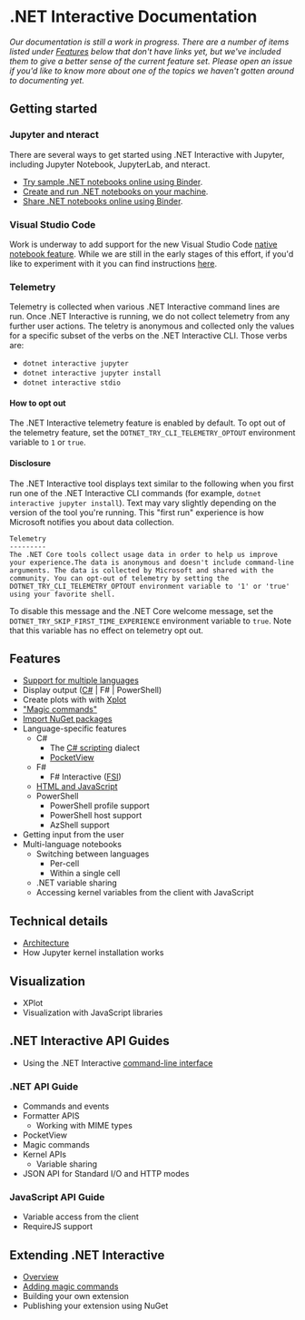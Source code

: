 # .NET Interactive Documentation 

_Our documentation is still a work in progress. There are a number of items listed under [Features](#features) below that don't have links yet, but we've included them to give a better sense of the current feature set. Please open an issue if you'd like to know more about one of the topics we haven't gotten around to documenting yet._

## Getting started 

### Jupyter and nteract

There are several ways to get started using .NET Interactive with Jupyter, including Jupyter Notebook, JupyterLab, and nteract.

* [Try sample .NET notebooks online using Binder](NotebooksOnBinder.md).
* [Create and run .NET notebooks on your machine](NotebooksLocalExperience.md).
* [Share .NET notebooks online using Binder](CreateBinder.md).

### Visual Studio Code

Work is underway to add support for the new Visual Studio Code [native notebook feature](https://code.visualstudio.com/updates/v1_45#_github-issue-notebook). While we are still in the early stages of this effort, if you'd like to experiment with it you can find instructions [here](../src/dotnet-interactive-vscode/README.md). 

### Telemetry

Telemetry is collected when various .NET Interactive command lines are run. Once .NET Interactive is running, we do not collect telemetry from any further user actions. The teletry is anonymous and collected only the values for a specific subset of the verbs on the .NET Interactive CLI. Those verbs are:

* `dotnet interactive jupyter`
* `dotnet interactive jupyter install`
* `dotnet interactive stdio`

#### How to opt out

The .NET Interactive telemetry feature is enabled by default. To opt out of the telemetry feature, set the `DOTNET_TRY_CLI_TELEMETRY_OPTOUT` environment variable to `1` or `true`.

#### Disclosure

The .NET Interactive tool displays text similar to the following when you first run one of the .NET Interactive CLI commands (for example, `dotnet interactive jupyter install`). Text may vary slightly depending on the version of the tool you're running. This "first run" experience is how Microsoft notifies you about data collection.

```console
Telemetry
---------
The .NET Core tools collect usage data in order to help us improve your experience.The data is anonymous and doesn't include command-line arguments. The data is collected by Microsoft and shared with the community. You can opt-out of telemetry by setting the DOTNET_TRY_CLI_TELEMETRY_OPTOUT environment variable to '1' or 'true' using your favorite shell.
```

To disable this message and the .NET Core welcome message, set the `DOTNET_TRY_SKIP_FIRST_TIME_EXPERIENCE` environment variable to `true`. Note that this variable has no effect on telemetry opt out.

## Features

* [Support for multiple languages](polyglot.md)
* Display output ([C#](display-output-csharp.md) | F# | PowerShell)
* Create plots with with [Xplot](https://fslab.org/XPlot/)
* ["Magic commands"](./magic-commands.md)
* [Import NuGet packages](nuget-overview.md)
* Language-specific features
    * C#
        * The [C# scripting](https://docs.microsoft.com/en-us/archive/msdn-magazine/2016/january/essential-net-csharp-scripting) dialect
        * [PocketView](pocketview.md)
    * F#
        * F# Interactive ([FSI](https://docs.microsoft.com/en-us/dotnet/fsharp/tutorials/fsharp-interactive/))
    * [HTML and JavaScript](javascript-overview.md)
    * PowerShell
        * PowerShell profile support
        * PowerShell host support 
        * AzShell support
* Getting input from the user
* Multi-language notebooks
    * Switching between languages
        * Per-cell
        * Within a single cell
    * .NET variable sharing
    * Accessing kernel variables from the client with JavaScript 

## Technical details

* [Architecture](kernels-overview.md)
* How Jupyter kernel installation works

## Visualization

* XPlot
* Visualization with JavaScript libraries

## .NET Interactive API Guides

* Using the .NET Interactive [command-line interface](../src/dotnet-interactive/CommandLine/readme.md)

### .NET API Guide

* Commands and events
* Formatter APIS 
    * Working with MIME types 
* PocketView
* Magic commands
* Kernel APIs
    * Variable sharing
* JSON API for Standard I/O and HTTP modes

### JavaScript API Guide

* Variable access from the client
* RequireJS support
 
## Extending .NET Interactive

* [Overview](extending-dotnet-interactive.md)
* [Adding magic commands](extending-dotnet-interactive.md#adding-magic-commands)
* Building your own extension
* Publishing your extension using NuGet



